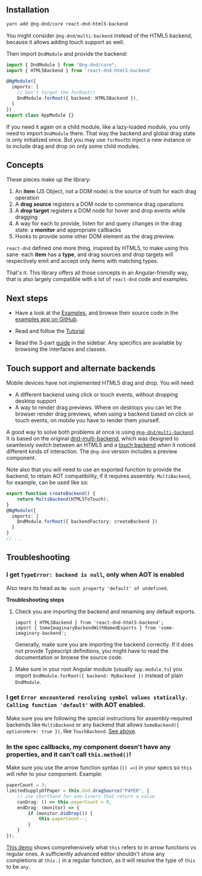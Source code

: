 ## Installation

```sh
yarn add @ng-dnd/core react-dnd-html5-backend
```

You might consider `@ng-dnd/multi-backend` instead of the HTML5
backend, because it allows adding touch support as well.

Then import `DndModule` and provide the backend:


```typescript
import { DndModule } from "@ng-dnd/core";
import { HTML5Backend } from 'react-dnd-html5-backend'

@NgModule({
  imports: [
    // Don't forget the forRoot()
    DndModule.forRoot({ backend: HTML5Backend }),
  ]
})
export class AppModule {}
```

If you need it again on a child module, like a lazy-loaded module, you only need
to import `DndModule` there. That way the backend and global drag state is only
initialized once. But you may use `forRoot`to inject a new instance or to
include drag and drop on only some child modules.

## Concepts

These pieces make up the library:

1.  An **item** (JS Object, not a DOM node) is the source of truth for each drag
    operation
2.  A **drag source** registers a DOM node to commence drag operations
3.  A **drop target** registers a DOM node for hover and drop events
    while dragging
4.  A way for each to provide, listen for and query changes in the drag state:
    a **monitor** and appropriate callbacks
5.  Hooks to provide some other DOM element as the drag preview.

`react-dnd` defined one more thing, inspired by HTML5, to make using this sane:
each **item** has a **type**, and drag sources and drop targets will
respectively emit and accept only items with matching types.

That's it. This library offers all those concepts in an Angular-friendly way,
that is also largely compatible with a lot of `react-dnd` code and examples.

## Next steps

* Have a look at the [Examples](../examples/index.html), and browse their source code in the
[examples app on GitHub](https://github.com/ng-dnd/nd-dnd/tree/master/packages/examples/src/app/).

* Read and follow the [Tutorial](tutorial.html)

* Read the 3-part [guide](guide.html) in the sidebar. Any specifics are available by browsing the interfaces and
  classes.

## Touch support and alternate backends

Mobile devices have not implemented HTML5 drag and drop. You will need:

- A different backend using click or touch events, without dropping desktop support
- A way to render drag previews. Where on desktops you
can let the browser render drag previews, when using a backend based on click
or touch events, on mobile you have to render them yourself.

A good way to solve both problems at once is using
[`@ng-dnd/multi-backend`](../@ng-dnd/multi-backend/). It is based on the original
[dnd-multi-backend](https://github.com/LouisBrunner/react-dnd-multi-backend), which was designed to seamlessly switch
between an HTML5 and a [touch backend](https://github.com/yahoo/react-dnd-touch-backend) when it noticed different
kinds of interaction. The `@ng-dnd` version includes a preview component.

Note also that you will need to use an exported function
to provide the backend, to retain AOT compatibility, if it requires assembly.
`MultiBackend`, for example, can be used like so:

```typescript
export function createBackend() {
    return MultiBackend(HTML5ToTouch);
}
@NgModule({
  imports: [
    DndModule.forRoot({ backendFactory: createBackend })
  ]
}
// ...
```

## Troubleshooting

### I get `TypeError: backend is null`, only when AOT is enabled

Also rears its head as `No such property 'default' of undefined`.

**Troubleshooting steps**

1.  Check you are importing the backend and renaming any default exports.

    ```
    import { HTML5Backend } from 'react-dnd-html5-backend';
    import { SomeImaginaryBackendWithNamedExports } from 'some-imaginary-backend';
    ```

    Generally, make sure you are importing the backend correctly. If it does not
    provide Typescript definitions, you might have to read the documentation or
    browse the source code.

2.  Make sure in your root Angular module (usually `app.module.ts`) you import
    `DndModule.forRoot({ backend: MyBackend })` instead of plain `DndModule`.

### I get `Error encountered resolving symbol values statically. Calling function 'default'` with AOT enabled.

Make sure you are following the special instructions for assembly-required backends
like `MultiBackend` or any backend that allows `SomeBackend({ optionsHere: true })`,
like `TouchBackend`. [See above](#touch-support-and-alternate-backends).

### In the spec callbacks, my component doesn't have any properties, and it can't call `this.method()`!

Make sure you use the arrow function syntax (`() =>`) in your specs so `this` will refer to your component. Example:

```typescript
paperCount = 3;
limitedSupplyOfPaper = this.dnd.dragSource("PAPER", {
    // use shorthand for one-liners that return a value
    canDrag: () => this.paperCount > 0,
    endDrag: (monitor) => {
        if (monitor.didDrop()) {
            this.paperCount--;
        }
    }
});
```

[This demo](https://goo.gl/VYQMEs) shows comprehensively what `this` refers to
in arrow functions vs regular ones. A sufficiently advanced editor shouldn't
show any completions at `this.|` in a regular function, as it will resolve the
type of `this` to be `any`.
